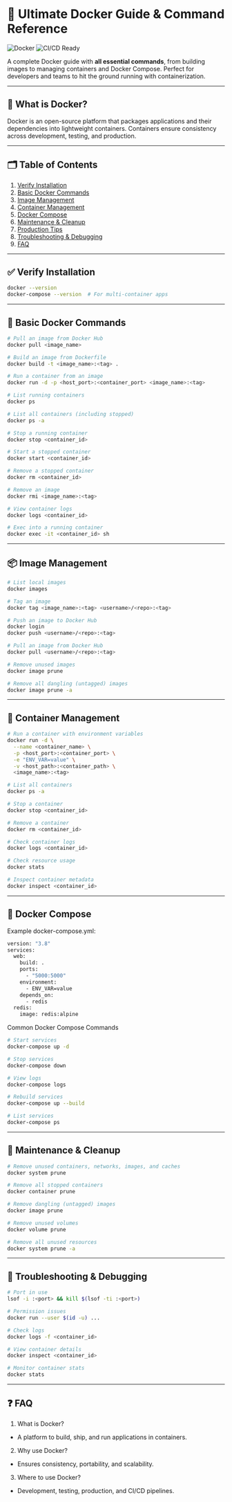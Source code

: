 # 🐳 Ultimate Docker Guide & Command Reference

![Docker](https://img.shields.io/badge/Docker-2496ED?style=for-the-badge&logo=docker&logoColor=white)
![CI/CD Ready](https://img.shields.io/badge/CI%2FCD-Ready-brightgreen?style=for-the-badge)

A complete Docker guide with **all essential commands**, from building images to managing containers and Docker Compose. Perfect for developers and teams to hit the ground running with containerization.

---

## 🚀 What is Docker?

Docker is an open-source platform that packages applications and their dependencies into lightweight containers. Containers ensure consistency across development, testing, and production.

---

## 🗂️ Table of Contents

1. [Verify Installation](#-verify-installation)
2. [Basic Docker Commands](#-basic-docker-commands)
3. [Image Management](#-image-management)
4. [Container Management](#-container-management)
5. [Docker Compose](#-docker-compose)
6. [Maintenance & Cleanup](#-maintenance--cleanup)
7. [Production Tips](#-production-tips)
8. [Troubleshooting & Debugging](#-troubleshooting--debugging)
9. [FAQ](#-faq)

---

## ✅ Verify Installation

```bash
docker --version
docker-compose --version  # For multi-container apps

```

---

## 🔧 Basic Docker Commands

```bash
# Pull an image from Docker Hub
docker pull <image_name>

# Build an image from Dockerfile
docker build -t <image_name>:<tag> .

# Run a container from an image
docker run -d -p <host_port>:<container_port> <image_name>:<tag>

# List running containers
docker ps

# List all containers (including stopped)
docker ps -a

# Stop a running container
docker stop <container_id>

# Start a stopped container
docker start <container_id>

# Remove a stopped container
docker rm <container_id>

# Remove an image
docker rmi <image_name>:<tag>

# View container logs
docker logs <container_id>

# Exec into a running container
docker exec -it <container_id> sh

```

--- 


## 📦 Image Management
```bash
# List local images
docker images

# Tag an image
docker tag <image_name>:<tag> <username>/<repo>:<tag>

# Push an image to Docker Hub
docker login
docker push <username>/<repo>:<tag>

# Pull an image from Docker Hub
docker pull <username>/<repo>:<tag>

# Remove unused images
docker image prune

# Remove all dangling (untagged) images
docker image prune -a
```

--- 

## 🚀 Container Management

```bash
# Run a container with environment variables
docker run -d \
  --name <container_name> \
  -p <host_port>:<container_port> \
  -e "ENV_VAR=value" \
  -v <host_path>:<container_path> \
  <image_name>:<tag>

# List all containers
docker ps -a

# Stop a container
docker stop <container_id>

# Remove a container
docker rm <container_id>

# Check container logs
docker logs <container_id>

# Check resource usage
docker stats

# Inspect container metadata
docker inspect <container_id>
```

---

## 🐙 Docker Compose 
Example docker-compose.yml:

```bash
version: "3.8"
services:
  web:
    build: .
    ports:
      - "5000:5000"
    environment:
      - ENV_VAR=value
    depends_on:
      - redis
  redis:
    image: redis:alpine
```

Common Docker Compose Commands
```bash
# Start services
docker-compose up -d

# Stop services
docker-compose down

# View logs
docker-compose logs

# Rebuild services
docker-compose up --build

# List services
docker-compose ps
```

---

## 🧹 Maintenance & Cleanup
```bash
# Remove unused containers, networks, images, and caches
docker system prune

# Remove all stopped containers
docker container prune

# Remove dangling (untagged) images
docker image prune

# Remove unused volumes
docker volume prune

# Remove all unused resources
docker system prune -a
```

---
## 🐞 Troubleshooting & Debugging
```bash
# Port in use
lsof -i :<port> && kill $(lsof -ti :<port>)

# Permission issues
docker run --user $(id -u) ...

# Check logs
docker logs -f <container_id>

# View container details
docker inspect <container_id>

# Monitor container stats
docker stats
```
---

## ❓ FAQ
1. What is Docker?
- A platform to build, ship, and run applications in containers.

2. Why use Docker?
- Ensures consistency, portability, and scalability.

3. Where to use Docker?
- Development, testing, production, and CI/CD pipelines.
